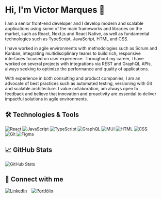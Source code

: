 # Hi, I'm Victor Marques 👋
I am a senior front-end developer and I develop modern and scalable applications using some of the main frameworks and libraries on the market, such as React, Next.js and React Native, as well as fundamental technologies such as TypeScript, JavaScript, HTML and CSS.

I have worked in agile environments with methodologies such as Scrum and Kanban, integrating multidisciplinary teams to build rich, responsive interfaces focused on user experience. Throughout my career, I have worked on several projects with integrations via REST and GraphQL APIs, always seeking to optimize the performance and quality of applications.

With experience in both consulting and product companies, I am an advocate of best practices such as automated testing, versioning with Git and scalable architecture. I value collaboration, am always open to feedback and believe that innovation and proactivity are essential to deliver impactful solutions in agile environments.

## 🛠 Technologies & Tools
![React](https://img.shields.io/badge/-React-61DAFB?style=flat&logo=react&logoColor=white)
![JavaScript](https://img.shields.io/badge/-JavaScript-F7DF1E?style=flat&logo=javascript&logoColor=black)
![TypeScript](https://img.shields.io/badge/-TypeScript-007ACC?style=flat&logo=typescript&logoColor=white)
![GraphQL](https://img.shields.io/badge/-GraphQL-E10098?style=flat&logo=graphql&logoColor=white)
![MUI](https://img.shields.io/badge/-MaterialUI-0064CA?style=flat&logo=mui&logoColor=white)
![HTML](https://img.shields.io/badge/-HTML-E34F26?style=flat&logo=html5&logoColor=white)
![CSS](https://img.shields.io/badge/-CSS-1572B6?style=flat&logo=css3&logoColor=white)
![Git](https://img.shields.io/badge/-Git-F2F1E9?style=flat&logo=git&logoColor=F64E25)
![Figma](https://img.shields.io/badge/-Figma-454545?style=flat&logo=figma&logoColor=FF22BE)

## 📈 GitHub Stats
![GitHub Stats](https://github-readme-stats.vercel.app/api?username=victormarques92&show_icons=true&theme=dracula)

## 🤝 Connect with me
[![LinkedIn](https://img.shields.io/badge/LinkedIn-Victor%20Marques-blue)](https://www.linkedin.com/in/victormarques92)&nbsp;&nbsp;&nbsp;&nbsp;[![Portfólio](https://img.shields.io/badge/Portf%C3%B3lio-Victor%20Marques-orange)](https://victormarques92.github.io/site/)
